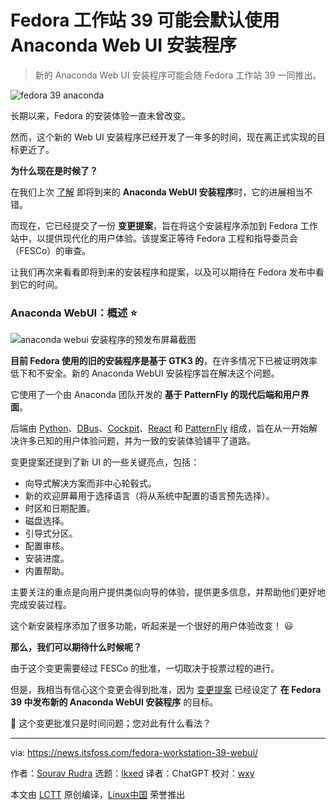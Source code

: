 [#]: subject: "Fedora Workstation 39 May Feature Anaconda Web UI Installer by Default"
[#]: via: "https://news.itsfoss.com/fedora-workstation-39-webui/"
[#]: author: "Sourav Rudra https://news.itsfoss.com/author/sourav/"
[#]: collector: "lkxed"
[#]: translator: "ChatGPT"
[#]: reviewer: "wxy"
[#]: publisher: "wxy"
[#]: url: "https://linux.cn/article-15963-1.html"

Fedora 工作站 39 可能会默认使用 Anaconda Web UI 安装程序
======

> 新的 Anaconda Web UI 安装程序可能会随 Fedora 工作站 39 一同推出。

![fedora 39 anaconda][1]

长期以来，Fedora 的安装体验一直未曾改变。

然而，这个新的 Web UI 安装程序已经开发了一年多的时间，现在离正式实现的目标更近了。

**为什么现在是时候了？**

在我们上次 [了解][2] 即将到来的 **Anaconda WebUI 安装程序**时，它的进展相当不错。

而现在，它已经提交了一份 **变更提案**，旨在将这个安装程序添加到 Fedora 工作站中，以提供现代化的用户体验。该提案正等待 Fedora 工程和指导委员会（FESCo）的审查。

让我们再次来看看即将到来的安装程序和提案，以及可以期待在 Fedora 发布中看到它的时间。

### Anaconda WebUI：概述 ⭐

![anaconda webui 安装程序的预发布屏幕截图][3]

**目前 Fedora 使用的旧的安装程序是基于 GTK3 的**，在许多情况下已被证明效率低下和不安全。新的 Anaconda WebUI 安装程序旨在解决这个问题。

它使用了一个由 Anaconda 团队开发的 **基于 PatternFly 的现代后端和用户界面**。

后端由 [Python][4]、[DBus][5]、[Cockpit][6]、[React][7] 和 [PatternFly][8] 组成，旨在从一开始解决许多已知的用户体验问题，并为一致的安装体验铺平了道路。

变更提案还提到了新 UI 的一些关键亮点，包括：

- 向导式解决方案而非中心轮毂式。
- 新的欢迎屏幕用于选择语言（将从系统中配置的语言预先选择）。
- 时区和日期配置。
- 磁盘选择。
- 引导式分区。
- 配置审核。
- 安装进度。
- 内置帮助。

主要关注的重点是向用户提供类似向导的体验，提供更多信息，并帮助他们更好地完成安装过程。

这个新安装程序添加了很多功能，听起来是一个很好的用户体验改变！ 😃

**那么，我们可以期待什么时候呢？**

由于这个变更需要经过 FESCo 的批准，一切取决于投票过程的进行。

但是，我相当有信心这个变更会得到批准，因为 [变更提案][9] 已经设定了 **在 Fedora 39 中发布新的 Anaconda WebUI 安装程序** 的目标。

💬 这个变更批准只是时间问题；您对此有什么看法？

--------------------------------------------------------------------------------

via: https://news.itsfoss.com/fedora-workstation-39-webui/

作者：[Sourav Rudra][a]
选题：[lkxed][b]
译者：ChatGPT
校对：[wxy](https://github.com/wxy)

本文由 [LCTT](https://github.com/LCTT/TranslateProject) 原创编译，[Linux中国](https://linux.cn/) 荣誉推出

[a]: https://news.itsfoss.com/author/sourav/
[b]: https://github.com/lkxed/
[1]: https://news.itsfoss.com/content/images/size/w1304/2023/06/fedora-new-anaconda-webui-default.png
[2]: https://news.itsfoss.com/fedora-new-web-ui-install-dev/
[3]: https://news.itsfoss.com/content/images/2023/06/Anaconda_Web_UI_Installer.jpg
[4]: https://www.python.org:443/
[5]: https://www.freedesktop.org:443/wiki/Software/dbus/
[6]: https://cockpit-project.org:443/
[7]: https://reactjs.org:443/
[8]: https://www.patternfly.org:443/
[9]: https://fedoraproject.org:443/wiki/Changes/AnacondaWebUIforFedoraWorkstation
